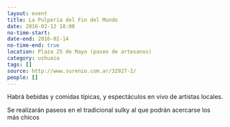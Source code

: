 ```yaml
---
layout: event 
title: La Pulpería del Fin del Mundo
date: 2016-02-12 18:00
no-time-start: 
date-end: 2016-02-14
no-time-end: true
location: Plaza 25 de Mayo (paseo de artesanos)
category: ushuaia
tags: []
source: http://www.surenio.com.ar/32927-2/
people: []
---
```


Habrá bebidas y comidas típicas, y espectáculos en vivo de artistas locales. 

Se realizarán paseos en el tradicional sulky al que podrán acercarse los más chicos